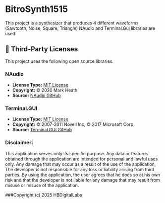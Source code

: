 # BitroSynth1515 
This project is a synthesizer that produces 4 different waveforms (Sawtooth, Noise, Square, Triangle)
NAudio and Terminal.Gui libraries are used

## 📜 Third-Party Licenses  
This project uses the following open source libraries.

### NAudio  
- **License Type:** [MIT License](./NAudio.LICENSE.txt)  
- **Copyright:** © 2020 Mark Heath  
- **Source:** [NAudio GitHub](https://github.com/naudio/NAudio)  

### Terminal.GUI  
- **License Type:** [MIT License](./Terminal.Gui.LICENSE.txt)  
- **Copyright:** © 2007-2011 Novell Inc, © 2017 Microsoft Corp  
- **Source:** [Terminal.GUI GitHub](https://github.com/gui-cs/Terminal.Gui)

### Disclaimer:
This application serves only its specific purpose.
Any data or features obtained through the application are intended for personal and lawful uses only.
Any damage that may occur as a result of the use of the application,
The developer is not responsible for any loss or liability arising from third parties.
By using the application, the user agrees that he does so at his own risk and
that the developer is not liable for any damage that may result from misuse or misuse of the application.

###Copyright (c) 2025 HBDigitalLabs
